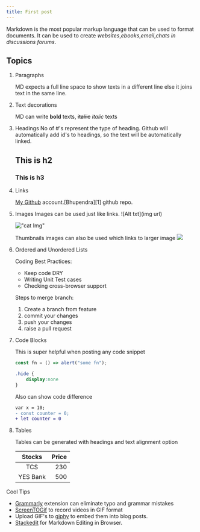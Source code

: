 ```yaml
---
title: First post
---
```

Markdown is the most popular markup language that can be used to format documents. It can be used to create *websites*,*ebooks*,*email*,*chats in discussions forums*.

## Topics
1. Paragraphs 

    MD expects a full line space to show texts in a different line else it joins text in the same line.
2.  Text decorations

    MD can write **bold** texts, ~~italiic~~ *italic*  texts
3. Headings
    No of #'s represent the type of heading. Github will automatically add id's to headings, so the text will be automatically linked. 
    ## This is h2
    ### This is h3
4. Links

   [My Github](https://github.com/bhupendra1011 "all repos") account.[Bhupendra][1] github repo.

5. Images
    Images can be used just like links. ![Alt txt](img url)

    !["cat Img"](http://placekitten.com/200/200)

    Thumbnails images can also be used which links to larger image 
    [<img src="http://placekitten.com/20/20">](http://placekitten.com/200/200)

6. Ordered and Unordered Lists

    Coding Best Practices:

    * Keep code DRY
    * Writing Unit Test cases
    * Checking cross-browser support

    Steps to merge branch:

    1. Create a branch from feature
    1. commit your changes
    1. push your changes
    1. raise a pull request

7. Code Blocks

    This is super helpful when posting any code snippet


    ```js
    const fn = () => alert("some fn");
    ```




    ```css
    .hide {
        display:none
    }
    ```


    Also can show code difference


    ```diff
    var x = 10;
    - const counter = 0;
    + let counter = 0
    ```



8. Tables 

    Tables can be generated with headings and text alignment option

    |Stocks|Price|
    |:-----:|------:|
    |TCS|230|
    |YES Bank|500|



Cool Tips 

 * [Grammarly](https://marketplace.visualstudio.com/items?itemName=znck.grammarly) extension can eliminate typo and grammar mistakes
 * [ScreenTOGif](https://www.screentogif.com/) to record videos in GIF format
 * Upload GIF's to [giphy](https://giphy.com/) to embed them into blog posts.
 * [Stackedit](https://stackedit.io/) for Markdown Editing in Browser.
